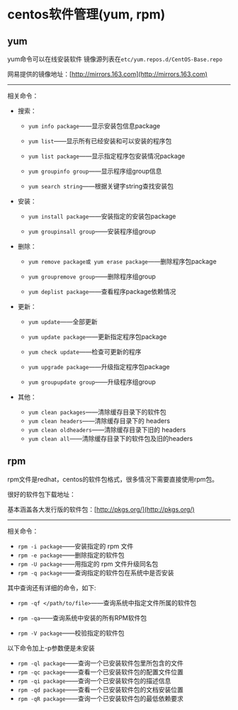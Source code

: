 centos软件管理(yum, rpm)
=================
yum
--------
yum命令可以在线安装软件 镜像源列表在`etc/yum.repos.d/CentOS-Base.repo`

网易提供的镜像地址：[http://mirrors.163.com](http://mirrors.163.com)
***
相关命令：

- 搜索：

  - `yum info package`——显示安装包信息package
  - `yum list`——显示所有已经安装和可以安装的程序包
  - `yum list package`——显示指定程序包安装情况package
  - `yum groupinfo group`——显示程序组group信息

  - `yum search string`——根据关键字string查找安装包

- 安装：

  - `yum install package`——安装指定的安装包package

  - `yum groupinsall group`——安装程序组group

- 删除：

  - `yum remove package或 yum erase package`——删除程序包package

  - `yum groupremove group`——删除程序组group
  - `yum deplist package`——查看程序package依赖情况

- 更新：

  - `yum update`——全部更新

  - `yum update package`——更新指定程序包package

  - `yum check update`——检查可更新的程序

  - `yum upgrade package`——升级指定程序包package

  - `yum groupupdate group`——升级程序组group 

- 其他：

  - `yum clean packages`——清除缓存目录下的软件包
  - `yum clean headers`——清除缓存目录下的 headers
  - `yum clean oldheaders`——清除缓存目录下旧的 headers
  - `yum clean all`——清除缓存目录下的软件包及旧的headers




rpm
--------
rpm文件是redhat，centos的软件包格式，很多情况下需要直接使用rpm包。

很好的软件包下载地址：

基本涵盖各大发行版的软件包：[http://pkgs.org/](http://pkgs.org/)

***

相关命令：

- `rpm -i package`——安装指定的 rpm 文件
- `rpm -e package`——删除指定的软件包
- `rpm -U package`——用指定的 rpm 文件升级同名包
- `rpm -q package`——查询指定的软件包在系统中是否安装

 

其中查询还有详细的命令，如下:
- `rpm -qf </path/to/file>`——查询系统中指定文件所属的软件包 
- `rpm -qa`——查询系统中安装的所有RPM软件包

- `rpm -V package`——校验指定的软件包 



以下命令加上-p参数便是未安装

- `rpm -ql package`——查询一个已安装软件包里所包含的文件
- `rpm -qc package`——查看一个已安装软件包的配置文件位置 
- `rpm -qi package`——查询一个已安装软件包的描述信息 
- `rpm -qd package`——查看一个已安装软件包的文档安装位置
- `rpm -qR package`——查询一个已安装软件包的最低依赖要求 
